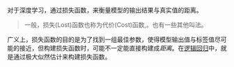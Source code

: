 对于深度学习，通过损失函数，来衡量模型的输出结果与真实值的距离。

> 一般，损失(Lost)函数也称为代价(Cost)函数,。也有一些其他叫法。

广义上，损失函数的目的是为了找到一组最佳参数，使得模型输出值与标签值尽可能的接近，但构建损失函数时，可能不一定能直接构建成*距离*。在[逻辑回归](逻辑回归.md)中，就是通过极大似然估计来构建损失函数。